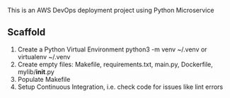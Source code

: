 This is an AWS DevOps deployment project using Python Microservice

## Scaffold

1. Create a Python Virtual Environment python3 -m venv ~/.venv or virtualenv ~/.venv
2. Create empty files: Makefile, requirements.txt, main.py, Dockerfile, mylib/__init__.py
3. Populate Makefile
4. Setup Continuous Integration, i.e. check code for issues like lint errors